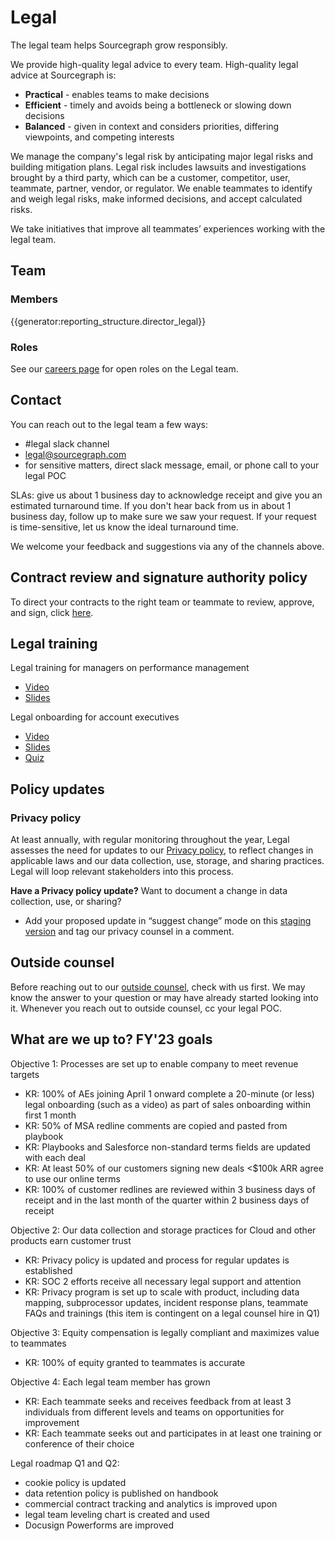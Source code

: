 # Legal

The legal team helps Sourcegraph grow responsibly.

We provide high-quality legal advice to every team. High-quality legal advice at Sourcegraph is:

- **Practical** - enables teams to make decisions
- **Efficient** - timely and avoids being a bottleneck or slowing down decisions
- **Balanced** - given in context and considers priorities, differing viewpoints, and competing interests

We manage the company's legal risk by anticipating major legal risks and building mitigation plans. Legal risk includes lawsuits and investigations brought by a third party, which can be a customer, competitor, user, teammate, partner, vendor, or regulator. We enable teammates to identify and weigh legal risks, make informed decisions, and accept calculated risks.

We take initiatives that improve all teammates’ experiences working with the legal team.

## Team

### Members

{{generator:reporting_structure.director_legal}}

### Roles

See our [careers page](https://boards.greenhouse.io/sourcegraph91) for open roles on the Legal team.

## Contact

You can reach out to the legal team a few ways:

- #legal slack channel
- [legal@sourcegraph.com](mailto:legal@sourcegraph.com)
- for sensitive matters, direct slack message, email, or phone call to your legal POC

SLAs: give us about 1 business day to acknowledge receipt and give you an estimated turnaround time. If you don't hear back from us in about 1 business day, follow up to make sure we saw your request. If your request is time-sensitive, let us know the ideal turnaround time.

We welcome your feedback and suggestions via any of the channels above.

## Contract review and signature authority policy

To direct your contracts to the right team or teammate to review, approve, and sign, click [here](process/ContractReviewandSignatureAuthorityPolicy.md).

## Legal training

Legal training for managers on performance management

- [Video](https://drive.google.com/file/d/1d_UXOd6mkmhKIWc5yrHIZOXOlYH-H9IZ/view?usp=sharing)
- [Slides](https://drive.google.com/file/d/11wgGGg10JJnd4z4Ajx0rx7aVte2FDiOY/view?usp=sharing)

Legal onboarding for account executives

- [Video](https://drive.google.com/file/d/1sPrO9xyN1TOvpQqctsKeyS4Wg1r6p33a/view?usp=sharing)
- [Slides](https://drive.google.com/file/d/1494EbO5uhkA9nw4SSxDKkzaPM1lvBOwq/view?usp=sharing)
- [Quiz](https://forms.gle/zVCaDM8UyMVehEch8)

## Policy updates

### Privacy policy

At least annually, with regular monitoring throughout the year, Legal assesses the need for updates to our [Privacy policy](https://about.sourcegraph.com/privacy), to reflect changes in applicable laws and our data collection, use, storage, and sharing practices. Legal will loop relevant stakeholders into this process. 

**Have a Privacy policy update?** Want to document a change in data collection, use, or sharing?
* Add your proposed update in “suggest change” mode on this [staging version](https://docs.google.com/document/d/1dXLuK8sYyZiqpG8iADEgXWqDRtzlkPDgbJAe1jb1Ff0/edit#) and tag our  privacy counsel in a comment. 

## Outside counsel

Before reaching out to our [outside counsel](https://docs.google.com/document/d/1TX1BwRO0GtZLjnhLGoQTdvKrPlHfj5O5S8Xnw418sqo/edit?usp=sharing), check with us first. We may know the answer to your question or may have already started looking into it. Whenever you reach out to outside counsel, cc your legal POC.

## What are we up to? FY'23 goals

Objective 1: Processes are set up to enable company to meet revenue targets

- KR: 100% of AEs joining April 1 onward complete a 20-minute (or less) legal onboarding (such as a video) as part of sales onboarding within first 1 month
- KR: 50% of MSA redline comments are copied and pasted from playbook
- KR: Playbooks and Salesforce non-standard terms fields are updated with each deal
- KR: At least 50% of our customers signing new deals <$100k ARR agree to use our online terms
- KR: 100% of customer redlines are reviewed within 3 business days of receipt and in the last month of the quarter within 2 business days of receipt

Objective 2: Our data collection and storage practices for Cloud and other products earn customer trust

- KR: Privacy policy is updated and process for regular updates is established
- KR: SOC 2 efforts receive all necessary legal support and attention
- KR: Privacy program is set up to scale with product, including data mapping, subprocessor updates, incident response plans, teammate FAQs and trainings (this item is contingent on a legal counsel hire in Q1)

Objective 3: Equity compensation is legally compliant and maximizes value to teammates

- KR: 100% of equity granted to teammates is accurate

Objective 4: Each legal team member has grown

- KR: Each teammate seeks and receives feedback from at least 3 individuals from different levels and teams on opportunities for improvement
- KR: Each teammate seeks out and participates in at least one training or conference of their choice

Legal roadmap Q1 and Q2:

- cookie policy is updated
- data retention policy is published on handbook
- commercial contract tracking and analytics is improved upon
- legal team leveling chart is created and used
- Docusign Powerforms are improved
